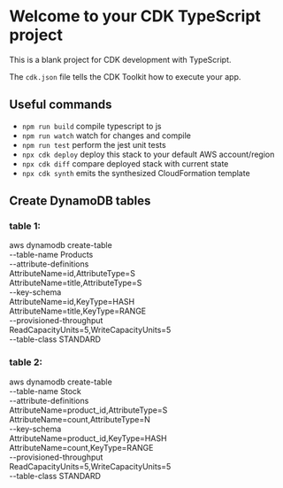 # Welcome to your CDK TypeScript project

This is a blank project for CDK development with TypeScript.

The `cdk.json` file tells the CDK Toolkit how to execute your app.

## Useful commands

* `npm run build`   compile typescript to js
* `npm run watch`   watch for changes and compile
* `npm run test`    perform the jest unit tests
* `npx cdk deploy`  deploy this stack to your default AWS account/region
* `npx cdk diff`    compare deployed stack with current state
* `npx cdk synth`   emits the synthesized CloudFormation template

## Create DynamoDB tables

### table 1:

aws dynamodb create-table \
    --table-name Products \
    --attribute-definitions \
        AttributeName=id,AttributeType=S \
        AttributeName=title,AttributeType=S \
    --key-schema \
        AttributeName=id,KeyType=HASH \
        AttributeName=title,KeyType=RANGE \
    --provisioned-throughput \
        ReadCapacityUnits=5,WriteCapacityUnits=5 \
    --table-class STANDARD

### table 2:

aws dynamodb create-table \
    --table-name Stock \
    --attribute-definitions \
        AttributeName=product_id,AttributeType=S \
        AttributeName=count,AttributeType=N \
    --key-schema \
        AttributeName=product_id,KeyType=HASH \
        AttributeName=count,KeyType=RANGE \
    --provisioned-throughput \
        ReadCapacityUnits=5,WriteCapacityUnits=5 \
    --table-class STANDARD